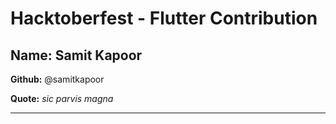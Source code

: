 # Hacktoberfest - Flutter Contribution

## Name: Samit Kapoor

**Github:** @samitkapoor

**Quote:** *sic parvis magna*

---